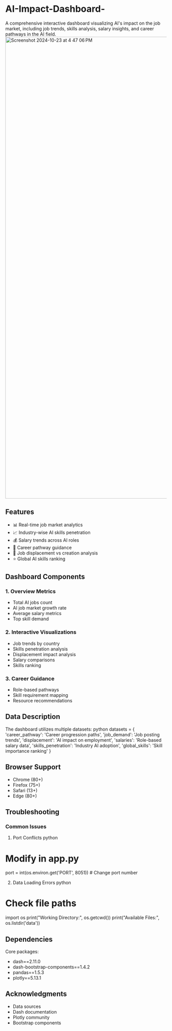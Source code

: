 # AI-Impact-Dashboard-
A comprehensive interactive dashboard visualizing AI's impact on the job market, including job trends, skills analysis, salary insights, and career pathways in the AI field.
<img width="1439" alt="Screenshot 2024-10-23 at 4 47 06 PM" src="https://github.com/user-attachments/assets/d469ca46-d82e-4cb7-8a05-acbf56797c18">

## Features

- 📊 Real-time job market analytics
- 📈 Industry-wise AI skills penetration
- 💰 Salary trends across AI roles
- 🎯 Career pathway guidance
- 🔄 Job displacement vs creation analysis
- ⭐ Global AI skills ranking

## Dashboard Components

### 1. Overview Metrics
- Total AI jobs count
- AI job market growth rate
- Average salary metrics
- Top skill demand

### 2. Interactive Visualizations
- Job trends by country
- Skills penetration analysis
- Displacement impact analysis
- Salary comparisons
- Skills ranking

### 3. Career Guidance
- Role-based pathways
- Skill requirement mapping
- Resource recommendations

## Data Description

The dashboard utilizes multiple datasets:
python
datasets = {
    'career_pathway': 'Career progression paths',
    'job_demand': 'Job posting trends',
    'displacement': 'AI impact on employment',
    'salaries': 'Role-based salary data',
    'skills_penetration': 'Industry AI adoption',
    'global_skills': 'Skill importance ranking'
}


## Browser Support
- Chrome (80+)
- Firefox (75+)
- Safari (13+)
- Edge (80+)

## Troubleshooting

### Common Issues

1. Port Conflicts
python
# Modify in app.py
port = int(os.environ.get('PORT', 8051))  # Change port number


2. Data Loading Errors
python
# Check file paths
import os
print("Working Directory:", os.getcwd())
print("Available Files:", os.listdir('data'))

## Dependencies

Core packages:
- dash==2.11.0
- dash-bootstrap-components==1.4.2
- pandas==1.5.3
- plotly==5.13.1

## Acknowledgments

- Data sources
- Dash documentation
- Plotly community
- Bootstrap components

